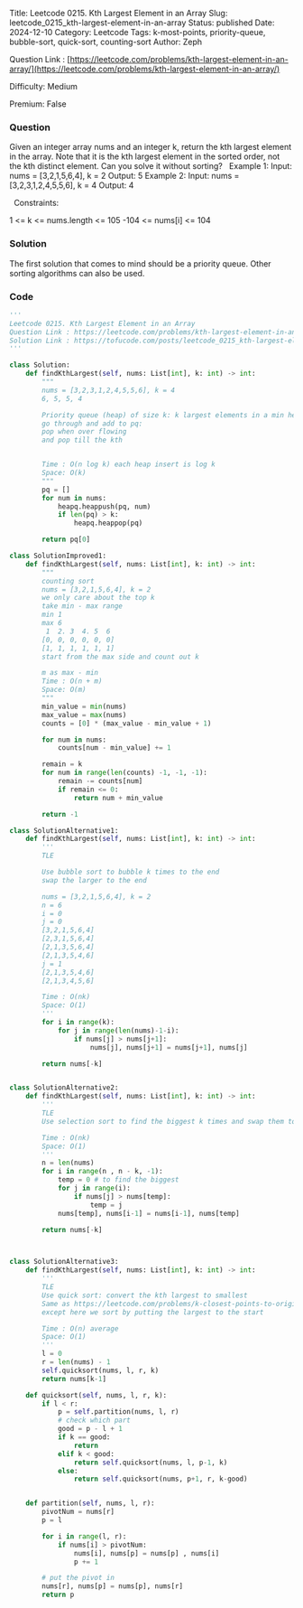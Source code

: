 Title: Leetcode 0215. Kth Largest Element in an Array
Slug: leetcode_0215_kth-largest-element-in-an-array
Status: published
Date: 2024-12-10
Category: Leetcode
Tags: k-most-points, priority-queue, bubble-sort, quick-sort, counting-sort
Author: Zeph

Question Link : [https://leetcode.com/problems/kth-largest-element-in-an-array/](https://leetcode.com/problems/kth-largest-element-in-an-array/)

Difficulty: Medium

Premium: False

### Question
Given an integer array nums and an integer k, return the kth largest element in the array.
Note that it is the kth largest element in the sorted order, not the kth distinct element.
Can you solve it without sorting?
 
Example 1:
Input: nums = [3,2,1,5,6,4], k = 2
Output: 5
Example 2:
Input: nums = [3,2,3,1,2,4,5,5,6], k = 4
Output: 4

 
Constraints:

1 <= k <= nums.length <= 105
-104 <= nums[i] <= 104

### Solution

The first solution that comes to mind should be a priority queue. Other sorting algorithms can also be used.

### Code
```python
'''
Leetcode 0215. Kth Largest Element in an Array
Question Link : https://leetcode.com/problems/kth-largest-element-in-an-array/
Solution Link : https://tofucode.com/posts/leetcode_0215_kth-largest-element-in-an-array.html
'''

class Solution:
    def findKthLargest(self, nums: List[int], k: int) -> int:
        """
        nums = [3,2,3,1,2,4,5,5,6], k = 4
        6, 5, 5, 4

        Priority queue (heap) of size k: k largest elements in a min heap
        go through and add to pq:
        pop when over flowing
        and pop till the kth


        Time : O(n log k) each heap insert is log k
        Space: O(k)
        """
        pq = []
        for num in nums:
            heapq.heappush(pq, num)
            if len(pq) > k:
                heapq.heappop(pq)

        return pq[0]

class SolutionImproved1:
    def findKthLargest(self, nums: List[int], k: int) -> int:
        """
        counting sort
        nums = [3,2,1,5,6,4], k = 2
        we only care about the top k
        take min - max range
        min 1
        max 6
         1  2. 3  4. 5  6
        [0, 0, 0, 0, 0, 0]
        [1, 1, 1, 1, 1, 1]
        start from the max side and count out k

        m as max - min
        Time : O(n + m)
        Space: O(m)
        """
        min_value = min(nums)
        max_value = max(nums)
        counts = [0] * (max_value - min_value + 1)

        for num in nums:
            counts[num - min_value] += 1

        remain = k
        for num in range(len(counts) -1, -1, -1):
            remain -= counts[num]
            if remain <= 0:
                return num + min_value

        return -1

class SolutionAlternative1:
    def findKthLargest(self, nums: List[int], k: int) -> int:
        '''
        TLE

        Use bubble sort to bubble k times to the end
        swap the larger to the end

        nums = [3,2,1,5,6,4], k = 2
        n = 6
        i = 0
        j = 0
        [3,2,1,5,6,4]
        [2,3,1,5,6,4]
        [2,1,3,5,6,4]
        [2,1,3,5,4,6]
        j = 1
        [2,1,3,5,4,6]
        [2,1,3,4,5,6]

        Time : O(nk)
        Space: O(1)
        '''
        for i in range(k):
            for j in range(len(nums)-1-i):
                if nums[j] > nums[j+1]:
                    nums[j], nums[j+1] = nums[j+1], nums[j]

        return nums[-k]


class SolutionAlternative2:
    def findKthLargest(self, nums: List[int], k: int) -> int:
        '''
        TLE
        Use selection sort to find the biggest k times and swap them to the end

        Time : O(nk)
        Space: O(1)
        '''
        n = len(nums)
        for i in range(n , n - k, -1):
            temp = 0 # to find the biggest
            for j in range(i):
                if nums[j] > nums[temp]:
                    temp = j
            nums[temp], nums[i-1] = nums[i-1], nums[temp]

        return nums[-k]



class SolutionAlternative3:
    def findKthLargest(self, nums: List[int], k: int) -> int:
        '''
        TLE
        Use quick sort: convert the kth largest to smallest
        Same as https://leetcode.com/problems/k-closest-points-to-origin/
        except here we sort by putting the largest to the start

        Time : O(n) average
        Space: O(1)
        '''
        l = 0
        r = len(nums) - 1
        self.quicksort(nums, l, r, k)
        return nums[k-1]

    def quicksort(self, nums, l, r, k):
        if l < r:
            p = self.partition(nums, l, r)
            # check which part
            good = p - l + 1
            if k == good:
                return
            elif k < good:
                return self.quicksort(nums, l, p-1, k)
            else:
                return self.quicksort(nums, p+1, r, k-good)


    def partition(self, nums, l, r):
        pivotNum = nums[r]
        p = l

        for i in range(l, r):
            if nums[i] > pivotNum:
                nums[i], nums[p] = nums[p] , nums[i]
                p += 1

        # put the pivot in
        nums[r], nums[p] = nums[p], nums[r]
        return p
```

